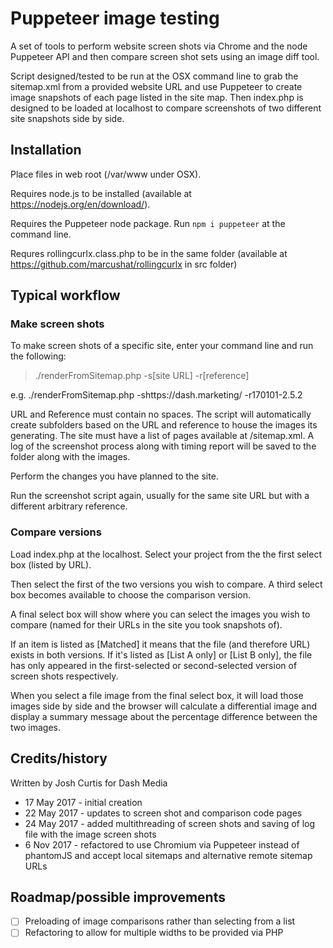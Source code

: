 # Puppeteer image testing
A set of tools to perform website screen shots via Chrome and the node Puppeteer API and then compare screen shot sets using an image diff tool.

Script designed/tested to be run at the OSX command line to grab the sitemap.xml from a provided website URL and use Puppeteer to create image snapshots of each page listed in the site map. Then index.php is designed to be loaded at localhost to compare screenshots of two different site snapshots side by side.

## Installation
Place files in web root (/var/www under OSX).

Requires node.js to be installed (available at https://nodejs.org/en/download/).

Requires the Puppeteer node package. Run `npm i puppeteer` at the command line.

Requres rollingcurlx.class.php to be in the same folder (available at https://github.com/marcushat/rollingcurlx in src folder)

## Typical workflow
### Make screen shots
To make screen shots of a specific site, enter your command line and run the following:
> ./renderFromSitemap.php -s[site URL] -r[reference]

e.g. ./renderFromSitemap.php -shttps://dash.marketing/ -r170101-2.5.2
	
URL and Reference must contain no spaces. The script will automatically create subfolders based on the URL and reference to house the images its generating. The site must have a list of pages available at /sitemap.xml. A log of the screenshot process along with timing report will be saved to the folder along with the images.

Perform the changes you have planned to the site.

Run the screenshot script again, usually for the same site URL but with a different arbitrary reference.

### Compare versions
Load index.php at the localhost. Select your project from the the first select box (listed by URL).

Then select the first of the two versions you wish to compare. A third select box becomes available to choose the comparison version.

A final select box will show where you can select the images you wish to compare (named for their URLs in the site you took snapshots of).

If an item is listed as [Matched] it means that the file (and therefore URL) exists in both versions. If it's listed as [List A only] or [List B only], the file has only appeared in the first-selected or second-selected version of screen shots respectively.

When you select a file image from the final select box, it will load those images side by side and the browser will calculate a differential image and display a summary message about the percentage difference between the two images.


## Credits/history
Written by Josh Curtis for Dash Media
- 17 May 2017 - initial creation
- 22 May 2017 - updates to screen shot and comparison code pages
- 24 May 2017 - added multithreading of screen shots and saving of log file with the image screen shots
- 6 Nov 2017 - refactored to use Chromium via Puppeteer instead of phantomJS and accept local sitemaps and alternative remote sitemap URLs
  
 ## Roadmap/possible improvements
- [ ] Preloading of image comparisons rather than selecting from a list
- [ ] Refactoring to allow for multiple widths to be provided via PHP

